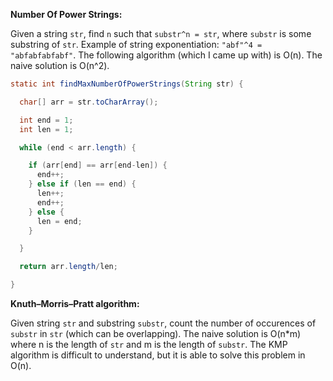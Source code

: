 **Number Of Power Strings:**

Given a string `str`, find `n` such that `substr^n = str`, where `substr` is some substring of `str`. Example of string exponentiation: `"abf"^4 = "abfabfabfabf"`. The following algorithm (which I came up with) is O(n). The naive solution is O(n^2).

``` java
static int findMaxNumberOfPowerStrings(String str) {

  char[] arr = str.toCharArray();

  int end = 1;
  int len = 1;

  while (end < arr.length) {

    if (arr[end] == arr[end-len]) {
      end++;
    } else if (len == end) {
      len++;
      end++;
    } else {
      len = end;
    }

  }

  return arr.length/len;

}
```

**Knuth–Morris–Pratt algorithm:**

Given string `str` and substring `substr`, count the number of occurences of `substr` in `str` (which can be overlapping). The naive solution is O(n*m) where n is the length of `str` and m is the length of `substr`. The KMP algorithm is difficult to understand, but it is able to solve this problem in O(n).
